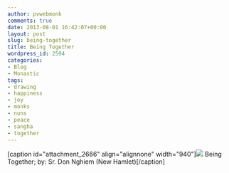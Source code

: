 ```yaml
---
author: pvwebmonk
comments: true
date: 2013-08-01 16:42:07+00:00
layout: post
slug: being-together
title: Being Together
wordpress_id: 2594
categories:
- Blog
- Monastic
tags:
- drawing
- happiness
- joy
- monks
- nuns
- peace
- sangha
- together
---
```


[caption id="attachment_2666" align="alignnone" width="940"]![](http://plumvillage.org/wp-content/uploads/2013/08/slider16.jpg) Being Together; by: Sr. Don Nghiem (New Hamlet)[/caption]
